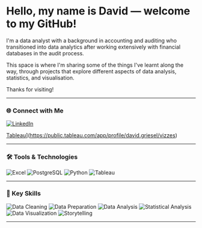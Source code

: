 # Hello, my name is David — welcome to my GitHub!

I'm a data analyst with a background in accounting and auditing who transitioned into data analytics after working extensively with financial databases in the audit process.

This space is where I'm sharing some of the things I've learnt along the way, through projects that explore different aspects of data analysis, statistics, and visualisation.

Thanks for visiting!

---

<div align="left">

### 🌐 Connect with Me
[![LinkedIn](https://img.shields.io/badge/LinkedIn-0A66C2?logo=linkedin&logoColor=white)](https://www.linkedin.com/in/davidgriesel)

[Tableau](https://img.shields.io/badge/Tableau-004E8F?logoColor=white)](https://public.tableau.com/app/profile/david.griesel/vizzes)


</div>

---

<div align="left">

### 🛠️ Tools & Technologies
![Excel](https://img.shields.io/badge/Excel-217346?logo=microsoft-excel&logoColor=white)
![PostgreSQL](https://img.shields.io/badge/PostgreSQL-336791?logo=postgresql&logoColor=white)
![Python](https://img.shields.io/badge/Python-3776AB?logo=python&logoColor=white)
![Tableau](https://img.shields.io/badge/Tableau-004E8F?logoColor=white)

</div>

---

<div align="left">

### 🧠 Key Skills
![Data Cleaning](https://img.shields.io/badge/Data%20Cleaning-4CAF50)
![Data Preparation](https://img.shields.io/badge/Data%20Preparation-2196F3)
![Data Analysis](https://img.shields.io/badge/Data%20Analysis-9C27B0)
![Statistical Analysis](https://img.shields.io/badge/Statistical%20Analysis-673AB7)
![Data Visualization](https://img.shields.io/badge/Data%20Visualization-03A9F4)
![Storytelling](https://img.shields.io/badge/Storytelling-607D8B)

</div>

---

<!---
davidgriesel/davidgriesel is a ✨ special ✨ repository because its `README.md` (this file) appears on your GitHub profile.
You can click the Preview link to take a look at your changes.
--->

<!---
davidgriesel/davidgriesel is a ✨ special ✨ repository because its `README.md` (this file) appears on your GitHub profile.
You can click the Preview link to take a look at your changes.
--->
